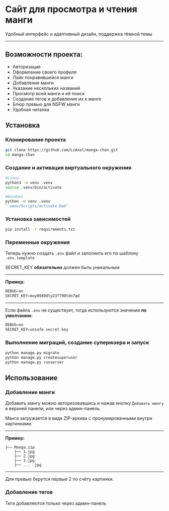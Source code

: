 # Сайт для просмотра и чтения манги

Удобный интерфейс и адаптивный дизайн, поддержка тёмной темы

---
## Возможности проекта:
- Авторизация
- Оформление своего профиля
- Лайк понравившейся манги
- Добавление манги
- Указание нескольких названий
- Просмотр всей манги и её поиск
- Создание тегов и добавление их к манге
- Блюр превью для NSFW манги
- Удобная читалка

## Установка
### Клонирование проекта
```bash
git clone https://github.com/LzAxel/manga-chan.git
cd manga-chan
```
### Создание и активация виртуального окружения
```bash
#Linux
python3 -m venv .venv
source .venv/bin/activate

#Windows
python -m venv .venv
".venv/Scripts/activate.bat"
```
### Установка зависимостей
```bash
pip install -r requirements.txt
```
### Переменные окружения
Теперь нужно создать `.env` файл и заполнить его по шаблону `.env.template`

SECRET_KEY **обязательно** должен быть уникальным

---
**Пример:**
```py
DEBUG=on
SECRET_KEY=muy8940dty23f790tdn7qd
```
---
Если файла `.env` не существует, тогда используются значения **по умолчанию**:
```py
DEBUG=on
SECRET_KEY=unsafe-secret-key
```
### Выполнение миграций, создание суперюзера и запуск
```bash
python manage.py migrate
python manage.py createsuperuser
python manage.py runserver
```

##  Использование
### Добавление манги
Добавить мангу можно авторизовавшись и нажав кнопку `Добавить мангу` в верхней панели, или через админ-панель.

Манга загружается в виде ZIP-архива с пронумированными внутри картинками. 

---

**Пример:**
```
├── Manga.zip
    ├── 1.jpg
    ├── 2.jpg
    ├── 3.jpg
    ├── ... .jpg
```

---
Для превью берутся первые 2 по счёту картинки.

### Добавление тегов
Теги добавляются только через админ-панель
